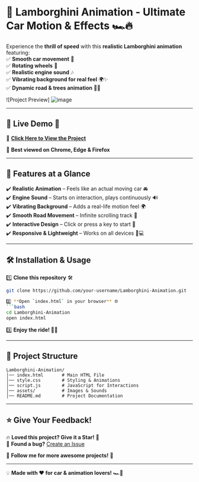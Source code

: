 # 🚗 **Lamborghini Animation - Ultimate Car Motion & Effects** 🏎️🔥  

Experience the **thrill of speed** with this **realistic Lamborghini animation** featuring:  
✅ **Smooth car movement** 🎥  
✅ **Rotating wheels** 🔄  
✅ **Realistic engine sound** 🎶  
✅ **Vibrating background for real feel** 🌍✨  
✅ **Dynamic road & trees animation** 🌳🏁  

![Project Preview]
![image](https://github.com/user-attachments/assets/1f28efb3-3a73-42a1-a929-71e9a5386fb7)



---

## 🌟 **Live Demo** 🚀  
🔗 **[Click Here to View the Project](https://amit81082.github.io/Lamborghini-Animation/)** 



📢 **Best viewed on Chrome, Edge & Firefox**  

---

## 📌 **Features at a Glance**  
✔️ **Realistic Animation** – Feels like an actual moving car 🚘  
✔️ **Engine Sound** – Starts on interaction, plays continuously 🔊  
✔️ **Vibrating Background** – Adds a real-life motion feel 🌍  
✔️ **Smooth Road Movement** – Infinite scrolling track 🏁  
✔️ **Interactive Design** – Click or press a key to start 🚀  
✔️ **Responsive & Lightweight** – Works on all devices 📱💻  

---

## 🛠️ **Installation & Usage**  

1️⃣ **Clone this repository** 🛠️  
```bash
git clone https://github.com/your-username/Lamborghini-Animation.git

2️⃣ **Open `index.html` in your browser** 🌐  
```bash
cd Lamborghini-Animation
open index.html
```

3️⃣ **Enjoy the ride! 🚗💨**  

---

## 📂 **Project Structure**  
```
Lamborghini-Animation/
│── index.html       # Main HTML File  
│── style.css        # Styling & Animations  
│── script.js        # JavaScript for Interactions  
│── assets/          # Images & Sounds  
│── README.md        # Project Documentation  
```

---

## ⭐ **Give Your Feedback!**  
🔥 **Loved this project? Give it a Star!** 🌟  
🐞 **Found a bug?** [Create an Issue](https://github.com/Amit81082/Lamborghini-Animation/issues)  

📢 **Follow me for more awesome projects!** 🚀  

---

💡 **Made with ❤️ for car & animation lovers!** 🏎️💨




